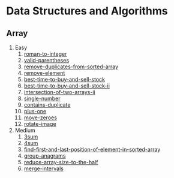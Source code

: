 # Data Structures and Algorithms

## Array
1. Easy
    1. [roman-to-integer](https://leetcode.com/problems/roman-to-integer/)
    2. [valid-parentheses](https://leetcode.com/problems/valid-parentheses/)
    3. [remove-duplicates-from-sorted-array](https://leetcode.com/problems/remove-duplicates-from-sorted-array/)
    4. [remove-element](https://leetcode.com/problems/remove-element/)
    5. [best-time-to-buy-and-sell-stock](https://leetcode.com/problems/best-time-to-buy-and-sell-stock/)
    6. [best-time-to-buy-and-sell-stock-ii](https://leetcode.com/problems/best-time-to-buy-and-sell-stock-ii/)
    7. [intersection-of-two-arrays-ii](https://leetcode.com/problems/intersection-of-two-arrays-ii/)
    8. [single-number](https://leetcode.com/problems/single-number/)
    9. [contains-duplicate](https://leetcode.com/problems/contains-duplicate/)
    10. [plus-one](https://leetcode.com/problems/plus-one/)
    11. [move-zeroes](https://leetcode.com/problems/move-zeroes/)
    12. [rotate-image](https://leetcode.com/problems/rotate-image/)
2. Medium
    1. [3sum](https://leetcode.com/problems/3sum/)
    2. [4sum](https://leetcode.com/problems/4sum/)
    3. [find-first-and-last-position-of-element-in-sorted-array](https://leetcode.com/problems/find-first-and-last-position-of-element-in-sorted-array/)
    4. [group-anagrams](https://leetcode.com/problems/group-anagrams/)
    5. [reduce-array-size-to-the-half](https://leetcode.com/problems/reduce-array-size-to-the-half/)
    6. [merge-intervals](https://leetcode.com/problems/merge-intervals/)